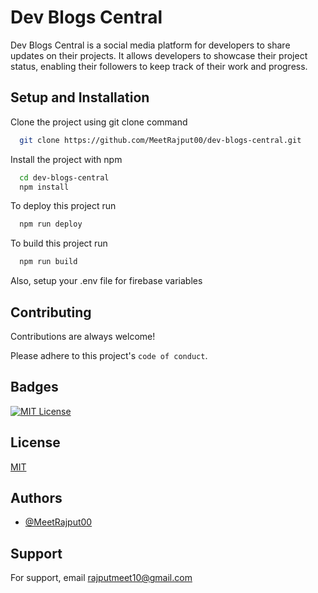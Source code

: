 
# Dev Blogs Central

Dev Blogs Central is a social media platform for developers to share updates on their projects. It allows developers to showcase their project status, enabling their followers to keep track of their work and progress. 


## Setup and Installation

Clone the project using git clone command

```bash
  git clone https://github.com/MeetRajput00/dev-blogs-central.git
```

Install the project with npm

```bash
  cd dev-blogs-central
  npm install
```

To deploy this project run

```bash
  npm run deploy
```

To build this project run

```bash
  npm run build
```
Also, setup your .env file for firebase variables

## Contributing

Contributions are always welcome!

Please adhere to this project's `code of conduct`.

## Badges
[![MIT License](https://img.shields.io/badge/License-MIT-green.svg)](https://choosealicense.com/licenses/mit/)

## License
[MIT](https://choosealicense.com/licenses/mit/)
    
## Authors

- [@MeetRajput00](https://www.github.com/MeetRajput00)

## Support

For support, email rajputmeet10@gmail.com


